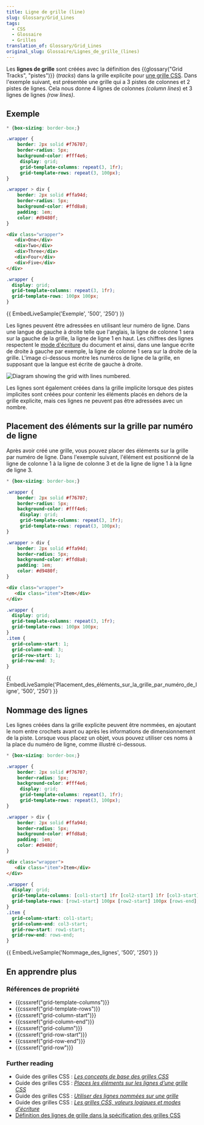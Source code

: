 ```yaml
---
title: Ligne de grille (line)
slug: Glossary/Grid_Lines
tags:
  - CSS
  - Glossaire
  - Grilles
translation_of: Glossary/Grid_Lines
original_slug: Glossaire/Lignes_de_grille_(lines)
---
```

Les **lignes de grille** sont créées avec la définition des {{glossary("Grid Tracks", "pistes")}} (_tracks_) dans la grille explicite pour [une grille CSS](/fr/docs/Web/CSS/CSS_Grid_Layout). Dans l'exemple suivant, est présentée une grille qui a 3 pistes de colonnes et 2 pistes de lignes. Cela nous donne 4 lignes de colonnes _(column lines_) et 3 lignes de lignes _(row lines)_.

## Exemple

```css hidden
* {box-sizing: border-box;}

.wrapper {
    border: 2px solid #f76707;
    border-radius: 5px;
    background-color: #fff4e6;
     display: grid;
     grid-template-columns: repeat(3, 1fr);
     grid-template-rows: repeat(3, 100px);
}

.wrapper > div {
    border: 2px solid #ffa94d;
    border-radius: 5px;
    background-color: #ffd8a8;
    padding: 1em;
    color: #d9480f;
}
```

```html
<div class="wrapper">
   <div>One</div>
   <div>Two</div>
   <div>Three</div>
   <div>Four</div>
   <div>Five</div>
</div>
```

```css
.wrapper {
  display: grid;
  grid-template-columns: repeat(3, 1fr);
  grid-template-rows: 100px 100px;
}
```

{{ EmbedLiveSample('Exemple', '500', '250') }}

Les lignes peuvent être adressées en utilisant leur numéro de ligne. Dans une langue de gauche à droite telle que l'anglais, la ligne de colonne 1 sera sur la gauche de la grille, la ligne de ligne 1 en haut. Les chiffres des lignes respectent le [mode d'écriture](/fr/docs/Web/CSS/CSS_Grid_Layout/Les_grilles_CSS_les_valeurs_logiques_les_modes_d_%C3%A9criture) du document et ainsi, dans une langue écrite de droite à gauche par exemple, la ligne de colonne 1 sera sur la droite de la grille. L'image ci-dessous montre les numéros de ligne de la grille, en supposant que la langue est écrite de gauche à droite.

![Diagram showing the grid with lines numbered.](1_diagram_numbered_grid_lines.png)

Les lignes sont également créées dans la grille implicite lorsque des pistes implicites sont créées pour contenir les éléments placés en dehors de la grille explicite, mais ces lignes ne peuvent pas être adressées avec un nombre.

## Placement des éléments sur la grille par numéro de ligne

Après avoir créé une grille, vous pouvez placer des éléments sur la grille par numéro de ligne. Dans l'exemple suivant, l'élément est positionné de la ligne de colonne 1 à la ligne de colonne 3 et de la ligne de ligne 1 à la ligne de ligne 3.

```css hidden
* {box-sizing: border-box;}

.wrapper {
    border: 2px solid #f76707;
    border-radius: 5px;
    background-color: #fff4e6;
     display: grid;
     grid-template-columns: repeat(3, 1fr);
     grid-template-rows: repeat(3, 100px);
}

.wrapper > div {
    border: 2px solid #ffa94d;
    border-radius: 5px;
    background-color: #ffd8a8;
    padding: 1em;
    color: #d9480f;
}
```

```html
<div class="wrapper">
   <div class="item">Item</div>
</div>
```

```css
.wrapper {
  display: grid;
  grid-template-columns: repeat(3, 1fr);
  grid-template-rows: 100px 100px;
}
.item {
  grid-column-start: 1;
  grid-column-end: 3;
  grid-row-start: 1;
  grid-row-end: 3;
}
```

{{ EmbedLiveSample('Placement_des_éléments_sur_la_grille_par_numéro_de_ligne', '500', '250') }}

## Nommage des lignes

Les lignes créées dans la grille explicite peuvent être nommées, en ajoutant le nom entre crochets avant ou après les informations de dimensionnement de la piste. Lorsque vous placez un objet, vous pouvez utiliser ces noms à la place du numéro de ligne, comme illustré ci-dessous.

```css hidden
* {box-sizing: border-box;}

.wrapper {
    border: 2px solid #f76707;
    border-radius: 5px;
    background-color: #fff4e6;
     display: grid;
     grid-template-columns: repeat(3, 1fr);
     grid-template-rows: repeat(3, 100px);
}

.wrapper > div {
    border: 2px solid #ffa94d;
    border-radius: 5px;
    background-color: #ffd8a8;
    padding: 1em;
    color: #d9480f;
}
```

```html
<div class="wrapper">
   <div class="item">Item</div>
</div>
```

```css
.wrapper {
  display: grid;
  grid-template-columns: [col1-start] 1fr [col2-start] 1fr [col3-start] 1fr [cols-end];
  grid-template-rows: [row1-start] 100px [row2-start] 100px [rows-end];
}
.item {
  grid-column-start: col1-start;
  grid-column-end: col3-start;
  grid-row-start: row1-start;
  grid-row-end: rows-end;
}
```

{{ EmbedLiveSample('Nommage_des_lignes', '500', '250') }}

## En apprendre plus

### Références de propriété

- {{cssxref("grid-template-columns")}}
- {{cssxref("grid-template-rows")}}
- {{cssxref("grid-column-start")}}
- {{cssxref("grid-column-end")}}
- {{cssxref("grid-column")}}
- {{cssxref("grid-row-start")}}
- {{cssxref("grid-row-end")}}
- {{cssxref("grid-row")}}

### Further reading

- Guide des grilles CSS : _[Les concepts de base des grilles CSS](/fr/docs/Web/CSS/CSS_Grid_Layout/Basic_Concepts_of_Grid_Layout)_
- Guide des grilles CSS : _[Places les éléments sur les lignes d'une grille CSS](/fr/docs/Web/CSS/CSS_Grid_Layout/Placer_les_%C3%A9l%C3%A9ments_sur_les_lignes_d_une_grille_CSS)_
- Guide des grilles CSS : _[Utiliser des lignes nommées sur une grille](/fr/docs/Web/CSS/CSS_Grid_Layout/Utiliser_des_lignes_nomm%C3%A9es_sur_une_grille)_
- Guide des grilles CSS : _[Les grilles CSS, valeurs logiques et modes d'écriture](/fr/docs/Web/CSS/CSS_Grid_Layout/Les_grilles_CSS_les_valeurs_logiques_les_modes_d_%C3%A9criture)_
- [Définition des lignes de grille dans la spécification des grilles CSS](https://drafts.csswg.org/css-grid/#grid-line-concept)
